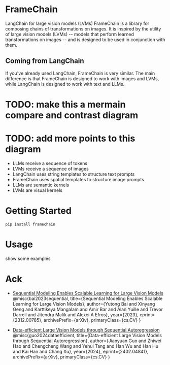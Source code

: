 # FrameChain

LangChain for large vision models (LVMs)
FrameChain is a library for composing chains of transformations on images. It is inspired by the utility of large vision models (LVMs) -- models that perform learned transformations on images -- and is designed to be used in conjunction with them.

## Coming from LangChain

If you've already used LangChain, FrameChain is very similar. The main difference is that FrameChain is designed to work with images and LVMs, while LangChain is designed to work with text and LLMs.

# TODO: make this a mermain compare and contrast diagram
# TODO: add more points to this diagram
- LLMs receive a sequence of tokens
- LVMs receive a sequence of images
- LangChain uses string templates to structure text prompts
- FrameChain uses spatial templates to structure image prompts
- LLMs are semantic kernels
- LVMs are visual kernels

# Getting Started

`pip install framechain`

# Usage

show some examples

# Ack

- [Sequential Modeling Enables Scalable Learning for Large Vision Models](https://yutongbai.com/lvm.html)
    @misc{bai2023sequential,
      title={Sequential Modeling Enables Scalable Learning for Large Vision Models}, 
      author={Yutong Bai and Xinyang Geng and Karttikeya Mangalam and Amir Bar and Alan Yuille and Trevor Darrell and Jitendra Malik and Alexei A Efros},
      year={2023},
      eprint={2312.00785},
      archivePrefix={arXiv},
      primaryClass={cs.CV}
    }

- [Data-efficient Large Vision Models through Sequential Autoregression](https://arxiv.org/pdf/2402.04841.pdf) 
    @misc{guo2024dataefficient,
      title={Data-efficient Large Vision Models through Sequential Autoregression}, 
      author={Jianyuan Guo and Zhiwei Hao and Chengcheng Wang and Yehui Tang and Han Wu and Han Hu and Kai Han and Chang Xu},
      year={2024},
      eprint={2402.04841},
      archivePrefix={arXiv},
      primaryClass={cs.CV}
    }

